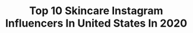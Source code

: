 ---
title: Top 10 Skincare Instagram Influencers In United States In 2020
description: >-
  Find top skincare Instagram influencers in United States in 2020. Most popular hashtags: #skincare #selfcare #skincareroutine #ad.
platform: Instagram
profiles:
  - username: "jean_marienp"
    fullname: >-
      Jean FNP-BC
    location: "United States"
    followers: 6441
    engagement: 1360
    commentsToLikes: 0.290456
    avatar: "https://scontent-lhr8-1.cdninstagram.com/v/t51.2885-19/s320x320/75487916_1265492423653578_3306253815732240384_n.jpg?_nc_ht=scontent-lhr8-1.cdninstagram.com&_nc_ohc=UwX90UpgWvYAX8yW0so&oh=fc7d319ead0d68f1d42c86cdb694e865&oe=5EB9444A"
    verified: false
    hashtags: "#blogger, #loving, #grig040720, #sprinklesfordays"
  - username: "nicolewells.co"
    fullname: >-
      Nicole Wells | Lifestyle
    location: "United States"
    followers: 2177
    engagement: 2164
    commentsToLikes: 0.537097
    avatar: "https://scontent-lhr8-1.cdninstagram.com/v/t51.2885-19/s320x320/71526564_460245378205778_3447086583642062848_n.jpg?_nc_ht=scontent-lhr8-1.cdninstagram.com&_nc_ohc=ygplOIghR7oAX-pE-Z6&oh=bae10040504859c561a5908ad5971f52&oe=5EB8C9FB"
    verified: false
    hashtags: "#onenonlyarganoil, #healthyhairgoals, #freemancbd, #veganserum"
  - username: "skincarebyhyram"
    fullname: >-
      Hyram
    location: "United States"
    followers: 144697
    engagement: 928
    commentsToLikes: 0.084592
    avatar: "https://scontent-lga3-1.cdninstagram.com/v/t51.2885-19/s320x320/70088604_581202492626289_1688982037882470400_n.jpg?_nc_ht=scontent-lga3-1.cdninstagram.com&_nc_ohc=AJKV3WWPEOoAX8Mv8TK&oh=2cbbe746958d13409b1352776e8c98cf&oe=5EB94B27"
    verified: false
    hashtags: "#giveaway, #luckywelivehawaii, #zitsticka, #puppy"
  - username: "cloutierkim"
    fullname: >-
      Kim Cloutier
    location: "United States"
    followers: 26612
    engagement: 435
    commentsToLikes: 0.060179
    avatar: "https://scontent-ams4-1.cdninstagram.com/v/t51.2885-19/s320x320/78731293_1320914074747125_7406602172021866496_n.jpg?_nc_ht=scontent-ams4-1.cdninstagram.com&_nc_ohc=KGUWYz-_4wUAX9spAIZ&oh=cbfb1551a291fb83a3d139473e0dcdea&oe=5EBA1852"
    verified: false
    hashtags: "#kimcloutier, #bodylogic, #vitamins, #happymonday"
  - username: "ashleighrtrent"
    fullname: >-
      Ashleigh Trent
    location: "United States"
    followers: 8195
    engagement: 783
    commentsToLikes: 0.087535
    avatar: "https://scontent-sin6-1.cdninstagram.com/v/t51.2885-19/s320x320/81385100_974340636292263_7159992159272173568_n.jpg?_nc_ht=scontent-sin6-1.cdninstagram.com&_nc_cat=103&_nc_ohc=jvSp6VRxxxEAX9PLJRt&oh=5a9467198414178908055f61c58668dd&oe=5E8FB919"
    verified: false
    hashtags: ""
  - username: "omg_itsizzyb"
    fullname: >-
      Isabelle Harrison
    location: "United States"
    followers: 22776
    engagement: 781
    commentsToLikes: 0.043419
    avatar: "https://scontent-ams4-1.cdninstagram.com/v/t51.2885-19/s320x320/72779375_2462361234032227_9195754069996601344_n.jpg?_nc_ht=scontent-ams4-1.cdninstagram.com&_nc_ohc=kxL09TXZhX4AX-xgJYJ&oh=490541c3b1e390ddffaaa27df4ebfc14&oe=5EBAD515"
    verified: true
    hashtags: "#sportsegafredo, #adv, #skingoals, #morningrountine"
  - username: "laurengiraldo"
    fullname: >-
      lauren giraldo
    location: "United States"
    followers: 826195
    engagement: 686
    commentsToLikes: 0.011582
    avatar: "https://scontent-lhr8-1.cdninstagram.com/v/t51.2885-19/s320x320/65791990_2914180715264222_2860339199981125632_n.jpg?_nc_ht=scontent-lhr8-1.cdninstagram.com&_nc_ohc=3JQ2Db3Ra6sAX8Y4VGm&oh=1f44c1a7f26ac114be0d7dd56a3addc3&oe=5EBADFC9"
    verified: true
    hashtags: "#fitglowbeauty, #veganskincare, #birdsofprey, #wbsponsored"
  - username: "theegreatgabs"
    fullname: >-
      G A B Y 💃🏼
    location: "United States"
    followers: 56160
    engagement: 294
    commentsToLikes: 0.124038
    avatar: "https://scontent-amt2-1.cdninstagram.com/v/t51.2885-19/s320x320/75472305_446282402702122_5983809313653653504_n.jpg?_nc_ht=scontent-amt2-1.cdninstagram.com&_nc_ohc=YMQDC0X-G0QAX8SwSUF&oh=bd2b95f13f1207aaa81f5014ffcbea0a&oe=5EBA74EE"
    verified: false
    hashtags: "#stayingin, #greenjuice, #shoes, #lovelulus"
  - username: "trishreneebeauty"
    fullname: >-
      Trish Renee
    location: "United States"
    followers: 6410
    engagement: 742
    commentsToLikes: 0.117274
    avatar: "https://scontent-ams4-1.cdninstagram.com/v/t51.2885-19/s320x320/24274378_1934324360151246_313314707442237440_n.jpg?_nc_ht=scontent-ams4-1.cdninstagram.com&_nc_ohc=ktyHka3UQLwAX82G25L&oh=7f8d1f4dd609f0234e70ed2ce993da8a&oe=5E802193"
    verified: false
    hashtags: ""
  - username: "dearciera"
    fullname: >-
      C I E R A  H O K E
    location: "United States"
    followers: 15959
    engagement: 996
    commentsToLikes: 0.026522
    avatar: "https://scontent-ams4-1.cdninstagram.com/v/t51.2885-19/s320x320/71210633_753970151713300_5223245668675485696_n.jpg?_nc_ht=scontent-ams4-1.cdninstagram.com&_nc_ohc=o1hS1K7LzbMAX_kg7J9&oh=5b726d0c258a61eae1a9e83229a463ef&oe=5EBA19EF"
    verified: false
    hashtags: "#inspire, #austin, #mydearfamily, #trip"
---